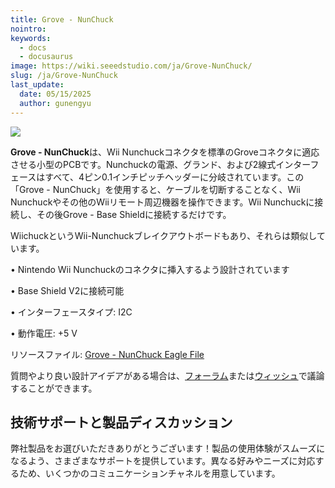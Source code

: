 ```yaml
---
title: Grove - NunChuck
nointro:
keywords:
  - docs
  - docusaurus
image: https://wiki.seeedstudio.com/ja/Grove-NunChuck/
slug: /ja/Grove-NunChuck
last_update:
  date: 05/15/2025
  author: gunengyu
---
```



![](https://files.seeedstudio.com/wiki/Grove-NunChuck/img/Nunchuck_01.jpg)

**Grove - NunChuck**は、Wii Nunchuckコネクタを標準のGroveコネクタに適応させる小型のPCBです。Nunchuckの電源、グランド、および2線式インターフェースはすべて、4ピン0.1インチピッチヘッダーに分岐されています。この「Grove - NunChuck」を使用すると、ケーブルを切断することなく、Wii Nunchuckやその他のWiiリモート周辺機器を操作できます。Wii Nunchuckに接続し、その後Grove - Base Shieldに接続するだけです。

WiichuckというWii-Nunchuckブレイクアウトボードもあり、それらは類似しています。

• Nintendo Wii Nunchuckのコネクタに挿入するよう設計されています

• Base Shield V2に接続可能

• インターフェースタイプ: I2C

• 動作電圧: +5 V

リソースファイル: [Grove - NunChuck Eagle File](https://files.seeedstudio.com/wiki/Grove-NunChuck/res/Grove-NunChuck_Eagle_File.zip)

質問やより良い設計アイデアがある場合は、[フォーラム](https://www.seeedstudio.com/forum)または[ウィッシュ](http://wish.seeedstudio.com)で議論することができます。

## 技術サポートと製品ディスカッション

弊社製品をお選びいただきありがとうございます！製品の使用体験がスムーズになるよう、さまざまなサポートを提供しています。異なる好みやニーズに対応するため、いくつかのコミュニケーションチャネルを用意しています。

<div class="button_tech_support_container">
<a href="https://forum.seeedstudio.com/" class="button_forum"></a> 
<a href="https://www.seeedstudio.com/contacts" class="button_email"></a>
</div>

<div class="button_tech_support_container">
<a href="https://discord.gg/eWkprNDMU7" class="button_discord"></a> 
<a href="https://github.com/Seeed-Studio/wiki-documents/discussions/69" class="button_discussion"></a>
</div>